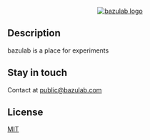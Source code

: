 <p align="center">
  <a href="http://www.bazulab.com/" target="blank"><img src="https://www.bazulab.com/favicon-128.png" alt="bazulab logo" /></a>
</p>

## Description

bazulab is a place for experiments

## Stay in touch

Contact at [public@bazulab.com](mailto:public@bazulab.com)

## License

[MIT](LICENSE)
